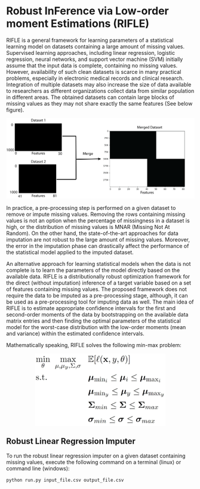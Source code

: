 # Robust InFerence via Low-order moment Estimations (RIFLE)
RIFLE is a general framework for learning parameters of a statistical learning model on datasets containing a large amount of missing values. Supervised learning approaches, including linear regression, logistic regression, neural networks, and support vector machine (SVM) initially assume that the input data is complete, containing no missing values. However, availability of such clean datasets is scarce in many practical problems, especially in electronic medical records and clinical research. Integration of multiple datasets may also increase the size of data available to researchers as different organizations collect data from similar population in different areas. The obtained datasets can contain large blocks of missing values as they may not share exactly the same features (See below figure).

![Alt text](Merging_Datasets.png?raw=true "Title")

In practice, a pre-processing step is performed on a given dataset to remove or impute missing values. Removing the rows containing missing values is not an option when the percentage of missingness in a dataset is high, or the distribution of missing values is MNAR (Missing Not At Random). On the other hand, the state-of-the-art approaches for data
imputation are not robust to the large amount of missing values. Moreover, the error in the imputation phase can drastically affect the performance of the statistical model applied to the imputed dataset. 

An alternative approach for learning statistical models when the data is not complete is to learn the parameters of the model directly based on the available data. RIFLE is a distributionally robust optimization framework for the direct (without imputation) inference of a target variable based on a set of features containing missing values. The proposed framework does not require the data to be imputed as a pre-processing stage, although, it can be used as a pre-processing tool for imputing data as well. The main idea of RIFLE is to estimate appropriate confidence intervals for the first and second-order moments of the data by bootstrapping on the available data matrix entries and then finding the optimal parameters of the statistical model for the worst-case distribution with the low-order moments (mean and variance) within the estimated confidence intervals. 

Mathematically speaking, RIFLE solves the following min-max problem:

<div align='center'> 
<img src="general_framework.jpg" width="350" align='center'>
</div>

## Robust Linear Regression Imputer
To run the robust linear regression imputer on a given dataset containing missing values, execute the following command on a terminal (linux) or command line (windows):

```
python run.py input_file.csv output_file.csv 
```
